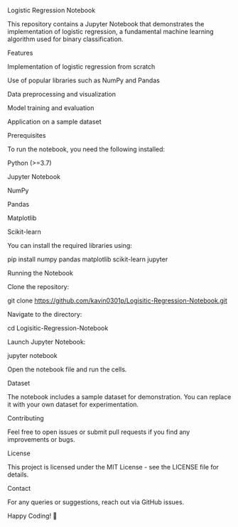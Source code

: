 Logistic Regression Notebook

This repository contains a Jupyter Notebook that demonstrates the implementation of logistic regression, a fundamental machine learning algorithm used for binary classification.

Features

Implementation of logistic regression from scratch

Use of popular libraries such as NumPy and Pandas

Data preprocessing and visualization

Model training and evaluation

Application on a sample dataset

Prerequisites

To run the notebook, you need the following installed:

Python (>=3.7)

Jupyter Notebook

NumPy

Pandas

Matplotlib

Scikit-learn

You can install the required libraries using:

pip install numpy pandas matplotlib scikit-learn jupyter

Running the Notebook

Clone the repository:

git clone https://github.com/kavin0301p/Logisitic-Regression-Notebook.git

Navigate to the directory:

cd Logisitic-Regression-Notebook

Launch Jupyter Notebook:

jupyter notebook

Open the notebook file and run the cells.

Dataset

The notebook includes a sample dataset for demonstration. You can replace it with your own dataset for experimentation.

Contributing

Feel free to open issues or submit pull requests if you find any improvements or bugs.

License

This project is licensed under the MIT License - see the LICENSE file for details.

Contact

For any queries or suggestions, reach out via GitHub issues.

Happy Coding! 🚀
